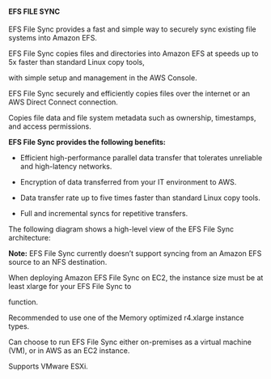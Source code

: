 #### EFS FILE SYNC

EFS File Sync provides a fast and simple way to securely sync existing file
systems into Amazon EFS.

EFS File Sync copies files and directories into Amazon EFS at speeds up to 5x
faster than standard Linux copy tools,

with simple setup and management in the AWS Console.

EFS File Sync securely and efficiently copies files over the internet or an AWS
Direct Connect connection.

Copies file data and file system metadata such as ownership, timestamps, and
access permissions.

**EFS File Sync provides the following benefits:**

- Efficient high-performance parallel data transfer that tolerates unreliable
  and high-latency networks.

- Encryption of data transferred from your IT environment to AWS.

- Data transfer rate up to five times faster than standard Linux copy tools.

- Full and incremental syncs for repetitive transfers.

The following diagram shows a high-level view of the EFS File Sync architecture:

**Note:** EFS File Sync currently doesn’t support syncing from an Amazon EFS
source to an NFS destination.

When deploying Amazon EFS File Sync on EC2, the instance size must be at least
xlarge for your EFS File Sync to

function.

Recommended to use one of the Memory optimized r4.xlarge instance types.

Can choose to run EFS File Sync either on-premises as a virtual machine (VM), or
in AWS as an EC2 instance.

Supports VMware ESXi.

